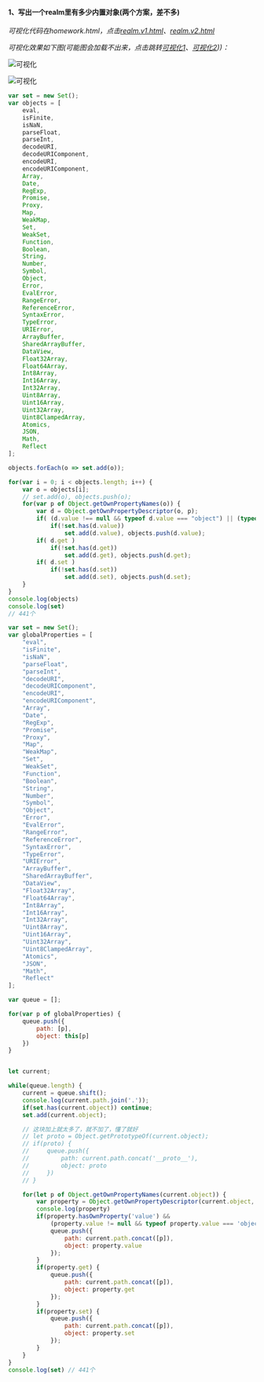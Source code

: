 #### 1、写出一个realm里有多少内置对象(两个方案，差不多)

*可视化代码在homework.html，点击[realm.v1.html](https://github.com/mosiya/Frontend-01-Template/tree/master/week05/realm.v1.html)、[realm.v2.html](https://github.com/mosiya/Frontend-01-Template/tree/master/week05/realm.v2.html)*

*可视化效果如下图(可能图会加载不出来，点击跳转[可视化1](https://github.com/mosiya/Frontend-01-Template/tree/master/week05/object_tree.png)、[可视化2](https://github.com/mosiya/Frontend-01-Template/tree/master/week05/object_tree_expand.png)))：*

![可视化](https://github.com/mosiya/Frontend-01-Template/tree/master/week05/object_tree.png)

![可视化](https://github.com/mosiya/Frontend-01-Template/tree/master/week05/object_tree_expand.png)

```js
var set = new Set();
var objects = [
    eval,
    isFinite,
    isNaN,
    parseFloat,
    parseInt,
    decodeURI,
    decodeURIComponent,
    encodeURI,
    encodeURIComponent,
    Array,
    Date,
    RegExp,
    Promise,
    Proxy,
    Map,
    WeakMap,
    Set,
    WeakSet,
    Function,
    Boolean,
    String,
    Number,
    Symbol,
    Object,
    Error,
    EvalError,
    RangeError,
    ReferenceError,
    SyntaxError,
    TypeError,
    URIError,
    ArrayBuffer,
    SharedArrayBuffer,
    DataView,
    Float32Array,
    Float64Array,
    Int8Array,
    Int16Array,
    Int32Array,
    Uint8Array,
    Uint16Array,
    Uint32Array,
    Uint8ClampedArray,
    Atomics,
    JSON,
    Math,
    Reflect
];

objects.forEach(o => set.add(o));

for(var i = 0; i < objects.length; i++) {
    var o = objects[i];
    // set.add(o), objects.push(o);
    for(var p of Object.getOwnPropertyNames(o)) {
        var d = Object.getOwnPropertyDescriptor(o, p);
        if( (d.value !== null && typeof d.value === "object") || (typeof d.value === "function")) 
            if(!set.has(d.value))
                set.add(d.value), objects.push(d.value);
        if( d.get )
            if(!set.has(d.get))
                set.add(d.get), objects.push(d.get);
        if( d.set )
            if(!set.has(d.set))
                set.add(d.set), objects.push(d.set);
    }
}
console.log(objects)
console.log(set)
// 441个
```

```js
var set = new Set();
var globalProperties = [ 
    "eval",
    "isFinite",
    "isNaN",
    "parseFloat",
    "parseInt",
    "decodeURI",
    "decodeURIComponent",
    "encodeURI",
    "encodeURIComponent",
    "Array",
    "Date",
    "RegExp",
    "Promise",
    "Proxy",
    "Map",
    "WeakMap",
    "Set",
    "WeakSet",
    "Function",
    "Boolean",
    "String",
    "Number",
    "Symbol",
    "Object",
    "Error",
    "EvalError",
    "RangeError",
    "ReferenceError",
    "SyntaxError",
    "TypeError",
    "URIError",
    "ArrayBuffer",
    "SharedArrayBuffer",
    "DataView",
    "Float32Array",
    "Float64Array",
    "Int8Array",
    "Int16Array",
    "Int32Array",
    "Uint8Array",
    "Uint16Array",
    "Uint32Array",
    "Uint8ClampedArray",
    "Atomics",
    "JSON",
    "Math",
    "Reflect"
];

var queue = [];

for(var p of globalProperties) {
    queue.push({
        path: [p],
        object: this[p]
    })
}


let current;

while(queue.length) {
    current = queue.shift();
    console.log(current.path.join('.'));
    if(set.has(current.object)) continue;
    set.add(current.object);

    // 这块加上就太多了，就不加了，懂了就好
    // let proto = Object.getPrototypeOf(current.object);
    // if(proto) {
    //     queue.push({
    //         path: current.path.concat('__proto__'),
    //         object: proto
    //     })
    // }

    for(let p of Object.getOwnPropertyNames(current.object)) {
        var property = Object.getOwnPropertyDescriptor(current.object, p);
        console.log(property)
        if(property.hasOwnProperty('value') && 
            (property.value != null && typeof property.value === 'object' || typeof property.value === 'function' )) {
            queue.push({
                path: current.path.concat([p]),
                object: property.value
            });
        }
        if(property.get) {
            queue.push({
                path: current.path.concat([p]),
                object: property.get
            });
        }
        if(property.set) {
            queue.push({
                path: current.path.concat([p]),
                object: property.set
            });
        }
    }
}
console.log(set) // 441个
```
